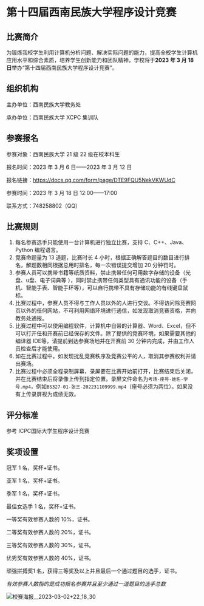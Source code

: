 # 第十四届西南民族大学程序设计竞赛

## 比赛简介

为锻炼我校学生利用计算机分析问题、解决实际问题的能力，提高全校学生计算机应用水平和综合素质，培养学生创新能力和团队精神，学校将于**2023 年 3 月 18 日**举办“第十四届西南民族大学程序设计竞赛”。

## 组织机构

主办单位：西南民族大学教务处

承办单位：西南民族大学 XCPC 集训队

## 参赛报名

参赛对象：西南民族大学 21 级 22 级在校本科生

报名时间：2023 年 3 月 6 日——2023 年 3 月 12 日

报名链接：https://docs.qq.com/form/page/DTE9FQU5NekVKWUdC

参赛时间：2023 年 3 月 18 日 12:00——17:00

联系方式：748258802（QQ）

## 比赛规则

1.  每名参赛选手只能使用一台计算机进行独立比赛，支持 C、C++、Java、Python 编程语言。
2.  竞赛命题量为 13 道题，比赛时长 4 小时，根据正确解答题目的数目进行排名，解题数相同根据总用时排名，每一次错误提交增加 20 分钟罚时。
3.  参赛人员可以携带书籍等纸质资料，禁止携带任何可用数字存储的设备（光盘、u盘、电子词典等 ），同时禁止携带任何类型具有通讯功能的设备（手机、智能手表、智能手环等），可以自行携带不具有存储功能的有线键盘鼠标。
4.  比赛过程中，参赛人员不得与工作人员以外的人进行交谈。不得访问除竞赛网页以外的任何网站，不可利用网络环境进行通信，如发现取消竞赛资格，并向教务处通报。
5.  比赛过程中可以使用编程软件，计算机中自带的计算器、Word、Excel，但不可以打开任和开赛前已经保存的文件。除了提供的竞赛环境，如果需要其他的编译器 IDE等，请提前到达参赛场地并在开赛前 30 分钟内完成，并由工作人员检查后才能使用。
6.  如在比赛过程中，如发现扰乱竞赛秩序及竞赛公平的人，取消其参赛权利并请出赛场。
7.  比赛过程中必须全程录制屏幕，录屏要在比赛开始前打开，比赛结束后关闭，并在比赛结束后将录像上传到指定位置。录屏文件命名为`考场-座号-姓名-学号.mp4`，例如`BS327-01-张三-202231109999.mp4`（座号必须为两位）。如果没有上传录屏视为成绩无效。

## 评分标准

参考 ICPC国际大学生程序设计竞赛

## 奖项设置

冠军 1 名，奖杯+证书。

亚军 1 名，奖杯+证书。

季军 1 名，奖杯+证书。

最佳女选手 1 名，奖杯+证书。

一等奖有效参赛人数的 10%，证书。

二等奖有效参赛人数的 20%，证书。

三等奖有效参赛人数的 30%，证书。

优秀奖有效参赛人数的 40%，证书。

顽强拼搏奖1 名，获得三等奖及以上并且最后一个通过题目的选手，证书。

*有效参赛人数指的是成功报名参赛并且至少通过一道题目的选手总数*



![校赛海报__2023-03-02+22_18_30](https://s2.loli.net/2023/03/02/yK7AOHE1jzLSWMe.png)